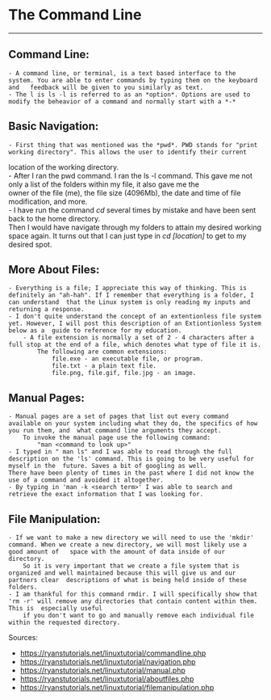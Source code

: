 # The Command Line
-----------------  
  
## Command Line:  

	- A command line, or terminal, is a text based interface to the system. You are able to enter commands by typing them on the keyboard and   feedback will be given to you similarly as text.  
	- The l is ls -l is referred to as an *option*. Options are used to modify the beheavior of a command and normally start with a *-*  


## Basic Navigation:  
	- First thing that was mentioned was the *pwd*. PWD stands for "print working directory". This allows the user to identify their current  
  location of the working directory.   
	- After I ran the pwd command. I ran the ls -l command. This gave me not only a list of the folders within my file, it also gave me the  
  owner of the file (me), the file size (4096Mb), the date and time of file modification, and more.  
	- I have run the command *cd* several times by mistake and have been sent back to the home directory.  
  Then I would have navigate through my  folders to  attain my desired working space again. It turns out that I can just type in *cd [location]* to get to my desired spot.   


## More About Files:   
	- Everything is a file; I appreciate this way of thinking. This is definitely an "ah-hah". If I remember that everything is a folder, I can understand  that the Linux system is only reading my inputs and returning a response.  
	- I don't quite understand the concept of an extentionless file system yet. However, I will post this description of an Extiontionless System below as a  guide to reference for my education. 
		- A file extension is normally a set of 2 - 4 characters after a full stop at the end of a file, which denotes what type of file it is.  
			The following are common extensions:  
				file.exe - an executable file, or program.  
				file.txt - a plain text file.  
				file.png, file.gif, file.jpg - an image.  


## Manual Pages:   
	- Manual pages are a set of pages that list out every command available on your system including what they do, the specifics of how you run them, and  what command line arguments they accept.  
		To invoke the manual page use the following command:  
			"man <command to look up>"  
	- I typed in " man ls" and I was able to read through the full description on the 'ls' command. This is going to be very useful for myself in the  future. Saves a bit of googling as well.   
	There have been plenty of times in the past where I did not know the use of a command and avoided it altogether.  
	- By typing in 'man -k <search term>' I was able to search and retrieve the exact information that I was looking for.   


## File Manipulation:  
	- If we want to make a new directory we will need to use the 'mkdir' command. When we create a new directory, we will most likely use a good amount of   space with the amount of data inside of our directory.  
		So it is very important that we create a file system that is organized and well maintained because this will give us and our partners clear  descriptions of what is being held inside of these folders.  
	- I am thankful for this command rmdir. I will specifically show that 'rm -r' will remove any directories that contain content within them. This is  especially useful  
		if you don't want to go and manually remove each individual file within the requested directory.  

Sources:  
 - https://ryanstutorials.net/linuxtutorial/commandline.php  
 - https://ryanstutorials.net/linuxtutorial/navigation.php  
 - https://ryanstutorials.net/linuxtutorial/manual.php  
 - https://ryanstutorials.net/linuxtutorial/aboutfiles.php  
 - https://ryanstutorials.net/linuxtutorial/filemanipulation.php  